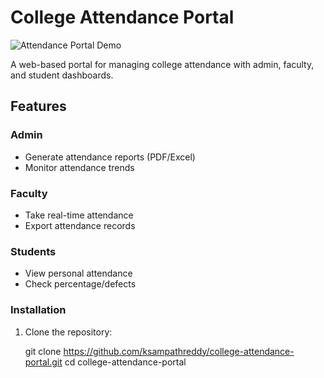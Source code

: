# College Attendance Portal 

![Attendance Portal Demo](http://drkist.infinityfreeapp.com/) 

A web-based portal for managing college attendance with admin, faculty, and student dashboards.

## Features 

###  Admin
- Generate attendance reports (PDF/Excel)
- Monitor attendance trends

### Faculty
- Take real-time attendance 
- Export attendance records

### Students
- View personal attendance
- Check percentage/defects


### Installation
1. Clone the repository:

   git clone https://github.com/ksampathreddy/college-attendance-portal.git
   cd college-attendance-portal
